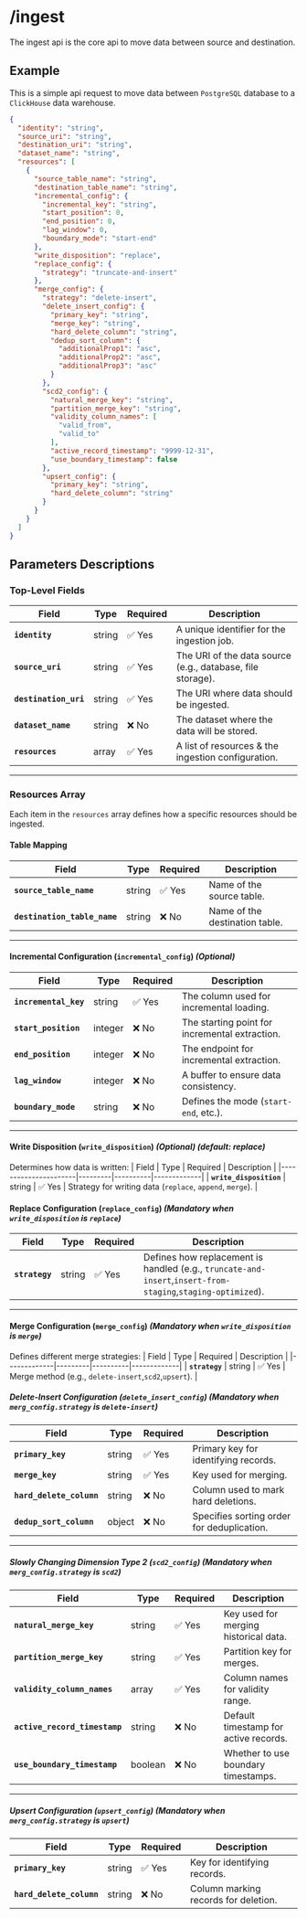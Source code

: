 # /ingest
The ingest api is the core api to move data between source and destination.


## Example
This is a simple api request to move data between `PostgreSQL` database to a `ClickHouse` data warehouse.
```json
{
  "identity": "string",
  "source_uri": "string",
  "destination_uri": "string",
  "dataset_name": "string",
  "resources": [
    {
      "source_table_name": "string",
      "destination_table_name": "string",
      "incremental_config": {
        "incremental_key": "string",
        "start_position": 0,
        "end_position": 0,
        "lag_window": 0,
        "boundary_mode": "start-end"
      },
      "write_disposition": "replace",
      "replace_config": {
        "strategy": "truncate-and-insert"
      },
      "merge_config": {
        "strategy": "delete-insert",
        "delete_insert_config": {
          "primary_key": "string",
          "merge_key": "string",
          "hard_delete_column": "string",
          "dedup_sort_column": {
            "additionalProp1": "asc",
            "additionalProp2": "asc",
            "additionalProp3": "asc"
          }
        },
        "scd2_config": {
          "natural_merge_key": "string",
          "partition_merge_key": "string",
          "validity_column_names": [
            "valid_from",
            "valid_to"
          ],
          "active_record_timestamp": "9999-12-31",
          "use_boundary_timestamp": false
        },
        "upsert_config": {
          "primary_key": "string",
          "hard_delete_column": "string"
        }
      }
    }
  ]
}
```

## Parameters Descriptions


### **Top-Level Fields**
| Field                 | Type     | Required | Description |
|----------------------|---------|----------|-------------|
| **`identity`**       | string  | ✅ Yes   | A unique identifier for the ingestion job. |
| **`source_uri`**     | string  | ✅ Yes   | The URI of the data source (e.g., database, file storage). |
| **`destination_uri`**| string  | ✅ Yes   | The URI where data should be ingested. |
| **`dataset_name`**   | string  | ❌ No   | The dataset where the data will be stored. |
| **`resources`**      | array   | ✅ Yes   | A list of resources & the ingestion configuration. |

---

### **Resources Array**
Each item in the `resources` array defines how a specific resources should be ingested.

#### **Table Mapping**
| Field                    | Type    | Required | Description |
|--------------------------|---------|----------|-------------|
| **`source_table_name`**  | string  | ✅ Yes   | Name of the source table. |
| **`destination_table_name`** | string  | ❌ No   | Name of the destination table. |

---

#### **Incremental Configuration (`incremental_config`)** *(Optional)*
| Field                  | Type    | Required | Description |
|------------------------|---------|----------|-------------|
| **`incremental_key`**  | string  | ✅ Yes   | The column used for incremental loading. |
| **`start_position`**   | integer | ❌ No   | The starting point for incremental extraction. |
| **`end_position`**     | integer | ❌ No   | The endpoint for incremental extraction. |
| **`lag_window`**       | integer | ❌ No   | A buffer to ensure data consistency. |
| **`boundary_mode`**    | string  | ❌ No   | Defines the mode (`start-end`, etc.). |

---

#### **Write Disposition (`write_disposition`)** *(Optional)* *(default: replace)*
Determines how data is written:
| Field                | Type    | Required | Description |
|----------------------|---------|----------|-------------|
| **`write_disposition`** | string | ✅ Yes  | Strategy for writing data (`replace`, `append`, `merge`). |

#### **Replace Configuration (`replace_config`)** *(Mandatory when `write_disposition` is `replace`)*
| Field        | Type    | Required | Description |
|-------------|---------|----------|-------------|
| **`strategy`** | string | ✅ Yes | Defines how replacement is handled (e.g., `truncate-and-insert`,`insert-from-staging`,`staging-optimized`). |

---

#### **Merge Configuration (`merge_config`)** *(Mandatory when `write_disposition` is `merge`)*
Defines different merge strategies:
| Field        | Type    | Required | Description |
|-------------|---------|----------|-------------|
| **`strategy`** | string | ✅ Yes | Merge method (e.g., `delete-insert`,`scd2`,`upsert`). |

##### **Delete-Insert Configuration (`delete_insert_config`)** *(Mandatory when `merg_config.strategy` is `delete-insert`)*
| Field                | Type    | Required | Description |
|----------------------|---------|----------|-------------|
| **`primary_key`**   | string  | ✅ Yes   | Primary key for identifying records. |
| **`merge_key`**     | string  | ✅ Yes   | Key used for merging. |
| **`hard_delete_column`** | string  | ❌ No  | Column used to mark hard deletions. |
| **`dedup_sort_column`**  | object  | ❌ No  | Specifies sorting order for deduplication. |

---

##### **Slowly Changing Dimension Type 2 (`scd2_config`)** *(Mandatory when `merg_config.strategy` is `scd2`)*
| Field                     | Type    | Required | Description |
|---------------------------|---------|----------|-------------|
| **`natural_merge_key`**   | string  | ✅ Yes   | Key used for merging historical data. |
| **`partition_merge_key`** | string  | ✅ Yes   | Partition key for merges. |
| **`validity_column_names`** | array | ✅ Yes   | Column names for validity range. |
| **`active_record_timestamp`** | string | ❌ No | Default timestamp for active records. |
| **`use_boundary_timestamp`** | boolean | ❌ No | Whether to use boundary timestamps. |

---

##### **Upsert Configuration (`upsert_config`)** *(Mandatory when `merg_config.strategy` is `upsert`)*
| Field                  | Type    | Required | Description |
|------------------------|---------|----------|-------------|
| **`primary_key`**      | string  | ✅ Yes   | Key for identifying records. |
| **`hard_delete_column`** | string  | ❌ No  | Column marking records for deletion. |